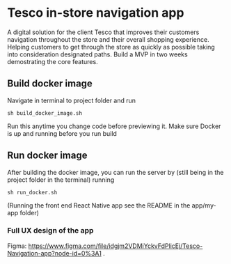 # Tesco in-store navigation app

A digital solution for the client Tesco that improves their customers navigation throughout the store and their overall shopping experience. Helping customers to get through the store as quickly as possible taking into consideration designated paths. Build a MVP in two weeks demostrating the core features. 

## Build docker image

Navigate in terminal to project folder and run

```[bash]
sh build_docker_image.sh
```

Run this anytime you change code before previewing it.
Make sure Docker is up and running before you run build 

## Run docker image

After building the docker image, you can run the server by (still being in the project folder in the terminal) running 

```[bash]
sh run_docker.sh
```
(Running the front end React Native app see the README in the app/my-app folder) 

### Full UX design of the app 
Figma: https://www.figma.com/file/idgjm2VDMiYckvFdPlicEj/Tesco-Navigation-app?node-id=0%3A1 
.
